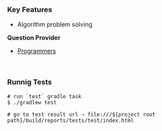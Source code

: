 ### Key Features
- Algorithm problem solving

**Question Provider**
- [Programmers](https://programmers.co.kr/)

<br/>

### Runnig Tests
```shell
# run `test` gradle task
$ ./gradlew test

# go to test result url ⇢ file:///${project root path}/build/reports/tests/test/index.html
```